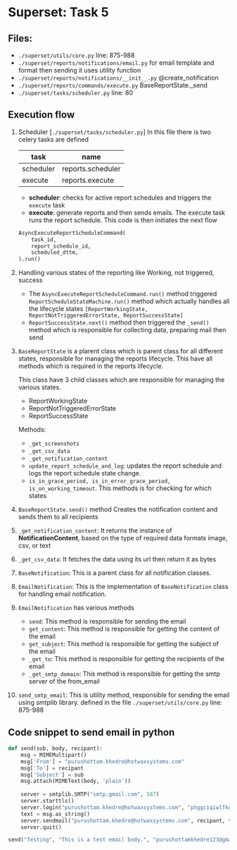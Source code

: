 # Superset: Task 5

## Files:

* `./superset/utils/core.py` line: 875-988
* `./superset/reports/notifications/email.py` for email template and format then sending it uses utility function
* `./superset/reports/notifications/__init__.py` @create_notification
* `./superset/reports/commands/execute.py` BaseReportState._send
* `./superset/tasks/scheduler.py` line: 80

## Execution flow

1. Scheduler [`./superset/tasks/scheduler.py`]
    In this file there is two celery tasks are defined

    | task | name |
    | --- | --- |
    | scheduler | reports.scheduler |
    | execute | reports.execute |

    * **scheduler**: checks for active report schedules and triggers the `execute` task
    * **execute**: generate reports and then sends emails. The execute task runs the report schedule. This code is then initiates the next flow

    ```python
    AsyncExecuteReportScheduleCommand(
        task_id,
        report_schedule_id,
        scheduled_dttm,
    ).run()
    ```

2. Handling various states of the reporting like Working, not triggered, success
    * The `AsyncExecuteReportScheduleCommand.run()` method triggered `ReportScheduleStateMachine.run()` method which actually handles all the lifecycle states `[ReportWorkingState, ReportNotTriggeredErrorState, ReportSuccessState]`
    * `ReportSuccessState.next()` method then triggered the `_send()` method which is responsible for collecting data, preparing mail then send

3. `BaseReportState` is a plarent class which is parent class for all different states, responsible for managing the reports lifecycle. This have all methods which is required in the reports lifecycle.

    This class have 3 child classes which are responsible for managing the various states.
    * ReportWorkingState
    * ReportNotTriggeredErrorState
    * ReportSuccessState

    Methods:
    * `_get_screenshots`
    * `_get_csv_data`
    * `_get_notification_content`
    * `update_report_schedule_and_log`: updates the report schedule and logs the report schedule state change.
    * `is_in_grace_period, is_in_error_grace_period, is_on_working_timeout`. This methods is for checking for which states

4. `BaseReportState.send()` method Creates the notification content and sends them to all recipients
5. `_get_notification_content`: It returns the instance of **NotificationContent**, based on the type of required data formats image, csv, or text
6. `_get_csv_data`: It fetches the data using its url then return it as bytes
7. `BaseNotification`: This is a parent class for all notification classes.
8. `EmailNotification`: This is the implementation of `BaseNotification` class for handling email notification.
9. `EmailNotification` has various methods
    * `send`: This method is responsible for sending the email
    * `get_content`: This method is responsible for getting the content of the email
    * `get_subject`: This method is responsible for getting the subject of the email
    * `_get_to`: This method is responsible for getting the recipients of the email
    * `_get_smtp_domain`: This method is responsible for getting the smtp server of the from_email

10. `send_smtp_email`: This is utility method, responsible for sending the email using smtplib library. defined in the file `./superset/utils/core.py` line: 875-988

## Code snippet to send email in python

```py
def send(sub, body, recipant):
    msg = MIMEMultipart()
    msg['From'] = "purushottam.khedre@hotwaxsystems.com"
    msg['To'] = recipant
    msg['Subject'] = sub
    msg.attach(MIMEText(body, 'plain'))
    
    server = smtplib.SMTP("smtp.gmail.com", 587)
    server.starttls()
    server.login("purushottam.khedre@hotwaxsystems.com", "phggciqiwlfkgseu")
    text = msg.as_string()
    server.sendmail("purushottam.khedre@hotwaxsystems.com", recipant, text)
    server.quit()

send("Testing", "This is a test email body.", "purushottamkhedre123@gmail.com")
```
